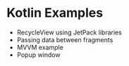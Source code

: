 # Kotlin Examples

- RecycleView using JetPack libraries
- Passing data between fragments
- MVVM example
- Popup window
